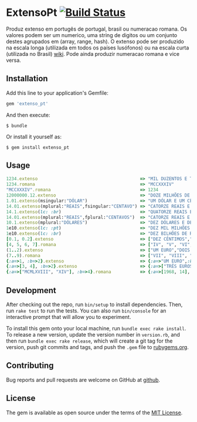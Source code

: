 # ExtensoPt [![Build Status](https://travis-ci.org/hernanilr/extenso_pt.svg?branch=master)](https://travis-ci.org/hernanilr/extenso_pt)

Produz extenso em portugês de portugal, brasil ou numeracao romana. Os valores podem ser um numerico, uma string de digitos ou um conjunto destes agrupados em (array, range, hash). O extenso pode ser produzido na escala longa (utilizada em todos os países lusófonos) ou na escala curta (utilizada no Brasil) [wiki](https://pt.wikipedia.org/wiki/Escalas_curta_e_longa). Pode ainda produzir numeracao romana e vice versa.

## Installation

Add this line to your application's Gemfile:

```ruby
gem 'extenso_pt'
```

And then execute:

    $ bundle

Or install it yourself as:

    $ gem install extenso_pt

## Usage

```ruby
1234.extenso                                       => "MIL DUZENTOS E TRINTA E QUATRO EUROS"
1234.romana                                        => "MCCXXXIV" 
"MCCXXXIV".romana                                  => 1234
12000000.12.extenso                                => "DOZE MILHÕES DE EUROS E DOZE CÊNTIMOS"
1.01.extenso(msingular:"DÓLAR")                    => "UM DÓLAR E UM CÊNTIMO"         
14.01.extenso(mplural:"REAIS",fsingular:"CENTAVO") => "CATORZE REAIS E UM CENTAVO"
14.1.extenso(lc: :br)                              => "QUATORZE REAIS E DEZ CENTAVOS"
14.01.extenso(mplural:"REAIS",fplural:"CENTAVOS")  => "CATORZE REAIS E UM CENTAVO"      # singular inferido = <plural> menos "S"
10.1.extenso(mplural:"DÓLARES")                    => "DEZ DÓLARES E DEZ CÊNTIMOS"      # plural   inferido = <silgular> mais "S"
1e10.extenso(lc: :pt)                              => "DEZ MIL MILHÕES DE EUROS"        # portugal usa escala longa
1e10.extenso(lc: :br)                              => "DEZ BILHÕES DE REAIS"            # brasil usa escala curta
[0.1, 0.2].extenso                                 => ["DEZ CÊNTIMOS","VINTE CÊNTIMOS"]
[4, 5, 6, 7].romana                                => ["IV", "V", "VI", "VII"]
(1..2).extenso                                     => ["UM EURO","DOIS EUROS"]
(7..9).romana                                      => ["VII", "VIII", "IX"]
{:a=>1, :b=>2}.extenso                             => {:a=>"UM EURO",:b=>"DOIS EUROS"}
{:a=>[3, 4], :b=>2}.extenso                        => {:a=>["TRÊS EUROS", "QUATRO EUROS"],:b=>"DOIS EUROS"} 
{:a=>["MCMLXVIII", "XIV"], :b=>4}.romana           => {:a=>[1968, 14], :b=>"IV"}
```

## Development

After checking out the repo, run `bin/setup` to install dependencies. Then, run `rake test` to run the tests. You can also run `bin/console` for an interactive prompt that will allow you to experiment.

To install this gem onto your local machine, run `bundle exec rake install`. To release a new version, update the version number in `version.rb`, and then run `bundle exec rake release`, which will create a git tag for the version, push git commits and tags, and push the `.gem` file to [rubygems.org](https://rubygems.org).

## Contributing

Bug reports and pull requests are welcome on GitHub at [github](https://github.com/hernanilr/extenso_pt).

## License

The gem is available as open source under the terms of the [MIT License](https://opensource.org/licenses/MIT).
